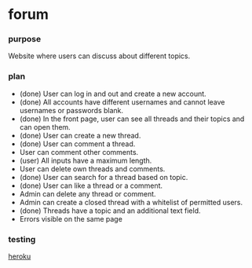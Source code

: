 # forum

### purpose
Website where users can discuss about different topics.

### plan
- (done) User can log in and out and create a new account.  
- (done) All accounts have different usernames and cannot leave usernames or passwords blank.  
- (done) In the front page, user can see all threads and their topics and can open them.  
- (done) User can create a new thread.  
- (done) User can comment a thread.  
- User can comment other comments.  
- (user) All inputs have a maximum length.  
- User can delete own threads and comments.  
- (done) User can search for a thread based on topic.  
- (done) User can like a thread or a comment.  
- Admin can delete any thread or comment.  
- Admin can create a closed thread with a whitelist of permitted users.  
- (done) Threads have a topic and an additional text field.  
- Errors visible on the same page  

### testing

[heroku](https://tsoha-forum-visitors.herokuapp.com/)